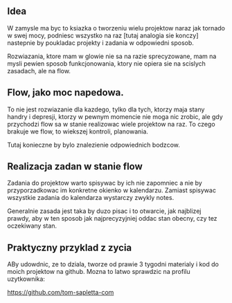 ## Idea
W zamysle ma byc to ksiazka o tworzeniu wielu projektow naraz jak tornado w swej mocy, podniesc wszystko na raz
[tutaj analogia sie konczy] nastepnie
by poukladac projekty i zadania w odpowiedni sposob.

Rozwiazania, ktore mam w glowie nie sa na razie sprecyzowane,
mam na mysli pewien sposob funkcjonowania, ktory nie opiera sie na scislych zasadach, ale na flow.

## Flow, jako moc napedowa.
To nie jest rozwiazanie dla kazdego, tylko dla tych, ktorzy maja stany handry i depresji, ktorzy w pewnym momencie nie moga nic zrobic, ale gdy przychodzi flow
sa w stanie realizowac wiele projektow na raz.
To czego brakuje we flow, to wiekszej kontroli, planowania.

Tutaj konieczne by bylo znalezienie odpowiednich bodzcow.

## Realizacja zadan w stanie flow
Zadania do projektow warto spisywac by ich nie zapomniec a nie by przyporzadkowac im konkretne okienko w kalendarzu.
Zamiast spisywac wszystkie zadania do kalendarza wystarczy zwykly notes.

Generalnie zasada jest taka by duzo pisac i to otwarcie, jak najblizej prawdy, aby w ten sposob jak najprecyzyjniej oddac stan obecny, czy tez oczekiwany stan.

## Praktyczny przyklad z zycia
ABy udowdnic, ze to dziala, tworze od prawie 3 tygodni materialy i kod do moich projektow na github.
Mozna to latwo sprawdzic na profilu uzytkownika:

https://github.com/tom-sapletta-com

